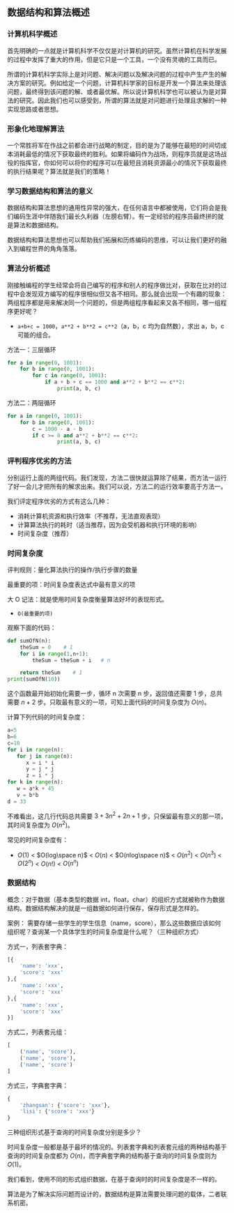 ## 数据结构和算法概述

### 计算机科学概述

首先明确的一点就是计算机科学不仅仅是对计算机的研究。虽然计算机在科学发展的过程中发挥了重大的作用，但是它只是一个工具，一个没有灵魂的工具而已。

所谓的计算机科学实际上是对问题、解决问题以及解决问题的过程中产生产生的解决方案的研究。例如给定一个问题，计算机科学家的目标是开发一个算法来处理该问题，最终得到该问题的解、或者最优解。所以说计算机科学也可以被认为是对算法的研究。因此我们也可以感受到，所谓的算法就是对问题进行处理且求解的一种实现思路或者思想。

### 形象化地理解算法

一个常胜将军在作战之前都会进行战略的制定，目的是为了能够在最短的时间切成本消耗最低的情况下获取最终的胜利。如果将编码作为战场，则程序员就是这场战役的指挥官，你如何可以将你的程序可以在最短且消耗资源最小的情况下获取最终的执行结果呢？算法就是我们的策略！

### 学习数据结构和算法的意义

数据结构和算法思想的通用性异常的强大，在任何语言中都被使用，它们将会是我们编码生涯中伴随我们最长久利器（左膀右臂）。有一定经验的程序员最终拼的就是算法和数据结构。

数据结构和算法思想也可以帮助我们拓展和历练编码的思维，可以让我们更好的融入到编程世界的角角落落。

### 算法分析概述

刚接触编程的学生经常会将自己编写的程序和别人的程序做比对，获取在比对的过程中会发现双方编写的程序很相似但又各不相同。那么就会出现一个有趣的现象：两组程序都是用来解决同一个问题的，但是两组程序看起来又各不相同，哪一组程序更好呢？

- `a+b+c = 1000`，`a**2 + b**2 = c**2`（a，b，c 均为自然数），求出 a，b，c 可能的组合。

方法一：三层循环

```python
for a in range(0, 1001):
    for b in range(0, 1001):
        for c in range(0, 1001):
            if a + b + c == 1000 and a**2 + b**2 == c**2:
                print(a, b, c)
```

方法二：两层循环

```python
for a in range(0, 1001):
    for b in range(0, 1001):
        c = 1000 - a - b
        if c >= 0 and a**2 + b**2 == c**2:
                print(a, b, c)
```

### 评判程序优劣的方法

分别运行上面的两组代码。我们发现，方法二很快就运算除了结果，而方法一运行了好一会儿才把所有的解求出来。我们可以说，方法二的运行效率要高于方法一。

我们评定程序优劣的方式有这么几种：

- 消耗计算机资源和执行效率（不推荐，无法直观表现）
- 计算算法执行的耗时（适当推荐，因为会受机器和执行环境的影响）
- 时间复杂度（推荐）

### 时间复杂度

评判规则：量化算法执行的操作/执行步骤的数量

最重要的项：时间复杂度表达式中最有意义的项

大 O 记法：就是使用时间复杂度衡量算法好坏的表现形式。

- `O(最重要的项)`

观察下面的代码：

```python
def sumOfN(n):
    theSum = 0    # 1
    for i in range(1,n+1):
        theSum = theSum + i   # n

    return theSum    # 1
print(sumOfN(10))
```

这个函数最开始初始化需要一步，循环 n 次需要 n 步，返回值还需要 1 步，总共需要 $n + 2$ 步。只取最有意义的一项，可知上面代码的时间复杂度为 $O(n)$。

计算下列代码的时间复杂度：

```python
a=5
b=6
c=10
for i in range(n):
   for j in range(n):
      x = i * i
      y = j * j
      z = i * j
for k in range(n):
   w = a*k + 45
   v = b*b
d = 33
```

不难看出，这几行代码总共需要 $3+3n^2+2n+1$ 步，只保留最有意义的那一项，其时间复杂度为 $O(n^2)$。

常见的时间复杂度有：

- $O(1)$ < $O(log\space n)$ < $O(n)$ < $O(nlog\space n)$ < $O(n^2)$ < $O(n^3)$ < $O(2^n)$ < $O(n!)$ < $O(n^n)$

### 数据结构

概念：对于数据（基本类型的数据 int，float，char）的组织方式就被称作为数据结构。数据结构解决的就是一组数据如何进行保存，保存形式是怎样的。

案例： 需要存储一些学生的学生信息（name，score），那么这些数据应该如何组织呢？查询某一个具体学生的时间复杂度是什么呢？（三种组织方式）

方式一，列表套字典：

```python
[{
    'name': 'xxx',
    'score': 'xxx'
},{
    'name': 'xxx',
    'score': 'xxx'
},{
    'name': 'xxx',
    'score': 'xxx'
}]
```

方式二，列表套元组：

```python
[
    ('name', 'score'),
    ('name', 'score'),
    ('name', 'score')
]
```

方式三，字典套字典：

```python
{
    'zhangsan': {'score': 'xxx'},
    'lisi': {'score': 'xxx'}
}
```

三种组织形式基于查询的时间复杂度分别是多少？

时间复杂度一般都是基于最坏的情况的。列表套字典和列表套元组的两种结构基于查询的时间复杂度都为 $O(n)$，而字典套字典的结构基于查询的时间复杂度则为 $O(1)$。

我们看到，使用不同的形式组织数据，在基于查询时的时间复杂度是不一样的。

算法是为了解决实际问题而设计的，数据结构是算法需要处理问题的载体，二者联系机密。